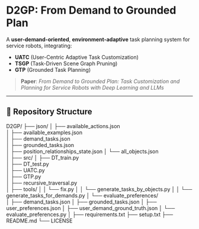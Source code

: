 # D2GP: From Demand to Grounded Plan

A **user-demand-oriented**, **environment-adaptive** task planning system for service robots, integrating:

- **UATC** (User-Centric Adaptive Task Customization)
- **TSGP** (Task-Driven Scene Graph Pruning) 
- **GTP** (Grounded Task Planning)
  
> **Paper**: _From Demand to Grounded Plan: Task Customization and Planning for Service Robots with Deep Learning and LLMs_

---

## 📁 Repository Structure

D2GP/
├── json/
│   ├── available_actions.json         
│   ├── available_examples.json           
│   ├── demand_tasks.json                
│   ├── grounded_tasks.json       
│   ├── position_relationships_state.json 
│   └── all_objects.json                  
│
├── src/
│   ├── DT_train.py                       
│   ├── DT_test.py                       
│   ├── UATC.py                           
│   ├── GTP.py                            
│   ├── recursive_traversal.py            
│   ├── tools/
│   │   └── fix.py
│   │   └── generate_tasks_by_objects.py
│   │   └── generate_tasks_for_demands.py
│   └── evaluate_preferences/             
│       ├── demand_tasks.json
│       ├── grounded_tasks.json
│       ├── user_preferences.json
│       ├── user_demand_ground_truth.json
│       └── evaluate_preferences.py
│
├── requirements.txt
├── setup.txt
├── README.md
└── LICENSE


